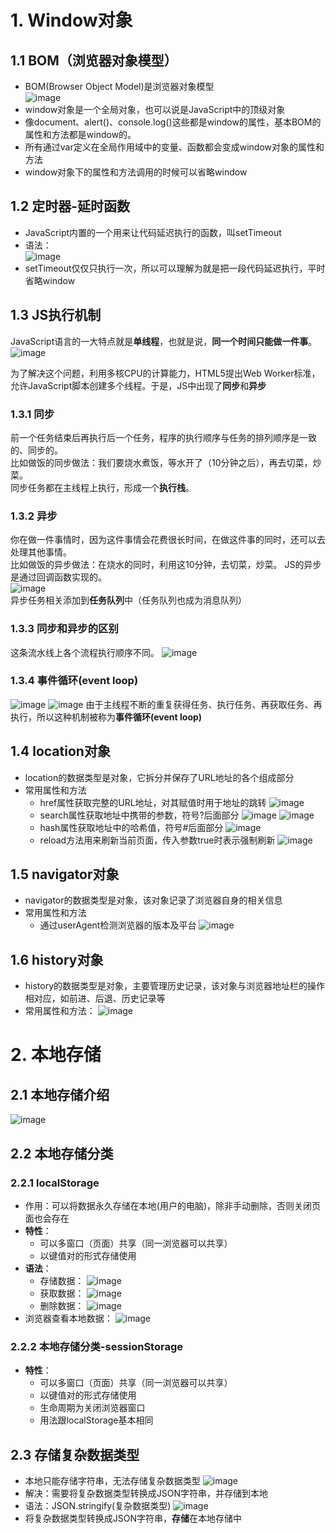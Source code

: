 # 1. Window对象

## 1.1 BOM（浏览器对象模型）
 - BOM(Browser Object Model)是浏览器对象模型  
![image](https://github.com/Happy-jianghui/Frontend-Learning/assets/98568967/c706f1e7-3f1d-4665-8bd7-a497bd63d4ca)
 - window对象是一个全局对象，也可以说是JavaScript中的顶级对象
 - 像document、alert()、console.log()这些都是window的属性，基本BOM的属性和方法都是window的。
 - 所有通过var定义在全局作用域中的变量、函数都会变成window对象的属性和方法
 - window对象下的属性和方法调用的时候可以省略window

## 1.2 定时器-延时函数
 - JavaScript内置的一个用来让代码延迟执行的函数，叫setTimeout
 - 语法：  
![image](https://github.com/Happy-jianghui/Frontend-Learning/assets/98568967/3dd8d4f0-4864-4a63-a7a6-91c1f98cd750)
 - setTimeout仅仅只执行一次，所以可以理解为就是把一段代码延迟执行，平时省略window

## 1.3 JS执行机制
JavaScript语言的一大特点就是**单线程**，也就是说，**同一个时间只能做一件事**。
![image](https://github.com/Happy-jianghui/Frontend-Learning/assets/98568967/83e8f920-c65d-4112-b3a4-d7bc7ec9c553)

为了解决这个问题，利用多核CPU的计算能力，HTML5提出Web Worker标准，允许JavaScript脚本创建多个线程。于是，JS中出现了**同步**和**异步**

### 1.3.1 同步
前一个任务结束后再执行后一个任务，程序的执行顺序与任务的排列顺序是一致的、同步的。  
比如做饭的同步做法：我们要烧水煮饭，等水开了（10分钟之后），再去切菜，炒菜。  
同步任务都在主线程上执行，形成一个**执行栈**。

### 1.3.2 异步
你在做一件事情时，因为这件事情会花费很长时间，在做这件事的同时，还可以去处理其他事情。  
比如做饭的异步做法：在烧水的同时，利用这10分钟，去切菜，炒菜。 
JS的异步是通过回调函数实现的。  
![image](https://github.com/Happy-jianghui/Frontend-Learning/assets/98568967/c2dea049-b244-4ef6-8b62-92946def7cda)  
异步任务相关添加到**任务队列**中（任务队列也成为消息队列）

### 1.3.3 同步和异步的区别
这条流水线上各个流程执行顺序不同。
![image](https://github.com/Happy-jianghui/Frontend-Learning/assets/98568967/af2d324f-e2b1-4641-8910-48b54b0aeac1)

### 1.3.4 事件循环(event loop)
![image](https://github.com/Happy-jianghui/Frontend-Learning/assets/98568967/2f32640b-9c84-4d7e-b6b3-37e2c0dfa2be)
![image](https://github.com/Happy-jianghui/Frontend-Learning/assets/98568967/e65f5b20-89f6-4dc9-bd64-34316a20ff7e)
由于主线程不断的重复获得任务、执行任务、再获取任务、再执行，所以这种机制被称为**事件循环(event loop)**


## 1.4 location对象
 - location的数据类型是对象，它拆分并保存了URL地址的各个组成部分
 - 常用属性和方法
    - href属性获取完整的URL地址，对其赋值时用于地址的跳转
    ![image](https://github.com/Happy-jianghui/Frontend-Learning/assets/98568967/d9d17200-321f-42b2-a3bb-ea91858c2053)
    - search属性获取地址中携带的参数，符号?后面部分
    ![image](https://github.com/Happy-jianghui/Frontend-Learning/assets/98568967/4d28505b-5584-46de-828a-6070b666aeb9)
    ![image](https://github.com/Happy-jianghui/Frontend-Learning/assets/98568967/fd94c686-b466-478d-8eb6-458f79ed9359)
    - hash属性获取地址中的哈希值，符号#后面部分
    ![image](https://github.com/Happy-jianghui/Frontend-Learning/assets/98568967/d0fe594a-c0b7-40ba-bffe-fb194513c46e)
    - reload方法用来刷新当前页面，传入参数true时表示强制刷新
    ![image](https://github.com/Happy-jianghui/Frontend-Learning/assets/98568967/3e432fe9-b988-413a-8331-89055c4055a4)

## 1.5 navigator对象
 - navigator的数据类型是对象，该对象记录了浏览器自身的相关信息
 - 常用属性和方法
   - 通过userAgent检测浏览器的版本及平台
   ![image](https://github.com/Happy-jianghui/Frontend-Learning/assets/98568967/b837c9e5-746c-48cd-b147-13b878f1b419)

## 1.6 history对象
 - history的数据类型是对象，主要管理历史记录，该对象与浏览器地址栏的操作相对应，如前进、后退、历史记录等
 - 常用属性和方法：
 ![image](https://github.com/Happy-jianghui/Frontend-Learning/assets/98568967/4f3d1d3c-0a0f-46d0-b59e-b997bae0a958)


# 2. 本地存储
## 2.1 本地存储介绍
![image](https://github.com/Happy-jianghui/Frontend-Learning/assets/98568967/7ef4c926-3043-4f74-aaed-ece555614d4b)


## 2.2 本地存储分类
### 2.2.1 localStorage
 - 作用：可以将数据永久存储在本地(用户的电脑)，除非手动删除，否则关闭页面也会存在
 - **特性**：
    - 可以多窗口（页面）共享（同一浏览器可以共享）
    - 以键值对的形式存储使用
 - **语法**：
    - 存储数据：
    ![image](https://github.com/Happy-jianghui/Frontend-Learning/assets/98568967/f8a9a202-9a02-4765-a8f6-22f8c03380a7)
    - 获取数据：
    ![image](https://github.com/Happy-jianghui/Frontend-Learning/assets/98568967/380473a3-be68-44f8-b99c-768a0bc58ffb)
    - 删除数据：
    ![image](https://github.com/Happy-jianghui/Frontend-Learning/assets/98568967/c745047a-1a0d-4ab2-a7b9-d8442ade7edb)
 - 浏览器查看本地数据：
![image](https://github.com/Happy-jianghui/Frontend-Learning/assets/98568967/e639a008-e96f-4cec-822e-e48afcd46adf)

### 2.2.2 本地存储分类-sessionStorage
 - **特性**：
    - 可以多窗口（页面）共享（同一浏览器可以共享）
    - 以键值对的形式存储使用
    - 生命周期为关闭浏览器窗口
    - 用法跟localStorage基本相同


## 2.3 存储复杂数据类型
 - 本地只能存储字符串，无法存储复杂数据类型
 ![image](https://github.com/Happy-jianghui/Frontend-Learning/assets/98568967/f7bcadd7-3f06-482b-a3ab-17c8d917492b)
 - 解决：需要将复杂数据类型转换成JSON字符串，并存储到本地
 - 语法：JSON.stringify(复杂数据类型)
 ![image](https://github.com/Happy-jianghui/Frontend-Learning/assets/98568967/1a71dc1e-7446-4d30-a4d6-13411d7952a5)
 - 将复杂数据类型转换成JSON字符串，**存储**在本地存储中



















